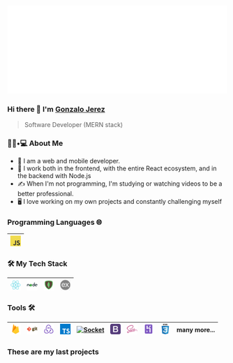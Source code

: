 <img src="https://github.com/GonzaJerez/gonzajerez/blob/main/svg.svg"/>

### Hi there 👋 I'm [Gonzalo Jerez](https://www.linkedin.com/in/gonzalo-jerez-8089b918b/)
> Software Developer (MERN stack)


<h3> 👨🏻•💻 About Me </h3>


- 📱 I am a web and mobile developer.
- 🌱 I work both in the frontend, with the entire React ecosystem, and in the backend with Node.js
- ✍️ When I'm not programming, I'm studying or watching videos to be a better professional.
- 🖥  I love working on my own projects and constantly challenging myself


### Programming Languages 🌐

| [<img src="https://raw.githubusercontent.com/github/explore/80688e429a7d4ef2fca1e82350fe8e3517d3494d/topics/javascript/javascript.png" alt="Javascript" width="24">](https://developer.mozilla.org/es/docs/Web/JavaScript) 
|---|



<h3>🛠 My Tech Stack</h3>


| [<img src="https://raw.githubusercontent.com/sachinverma53121/sachinverma53121/master/icons/react.png" alt="React" width="24">](https://es.reactjs.org/)| [<img src="https://raw.githubusercontent.com/sachinverma53121/sachinverma53121/master/icons/node.png" alt="Node" width="24">](https://nodejs.org/es/) | [<img src="https://raw.githubusercontent.com/sachinverma53121/sachinverma53121/master/icons/mongo.png" alt="Mongo" width="24">](https://www.mongodb.com/es)| [<img src="https://raw.githubusercontent.com/sachinverma53121/sachinverma53121/master/icons/express.png" alt="Express" width="24">](https://expressjs.com/es/)
|---|---|---|---|

<!--
<h3>🛠 To Learn</h3>
-->


### Tools 🛠️

| [<img src="https://raw.githubusercontent.com/github/explore/80688e429a7d4ef2fca1e82350fe8e3517d3494d/topics/firebase/firebase.png" alt="firebase" width="24">](https://firebase.google.com/) | [<img src="https://raw.githubusercontent.com/github/explore/80688e429a7d4ef2fca1e82350fe8e3517d3494d/topics/git/git.png" alt="Git" width="24">](https://git-scm.com/) | [<img src="https://raw.githubusercontent.com/sachinverma53121/sachinverma53121/master/icons/redux.png" alt="Redux" width="24">](https://es.redux.js.org/)| [<img src="https://raw.githubusercontent.com/github/explore/80688e429a7d4ef2fca1e82350fe8e3517d3494d/topics/typescript/typescript.png" alt="ts logo" width="24">](https://www.typescriptlang.org/) | [<img src="https://socket.io/images/logo.svg" alt="Socket" width="24">](https://socket.io/) | [<img src="https://raw.githubusercontent.com/github/explore/80688e429a7d4ef2fca1e82350fe8e3517d3494d/topics/bootstrap/bootstrap.png" alt="Bootstrap" width="24">](https://getbootstrap.com/) | [<img src="https://raw.githubusercontent.com/github/explore/80688e429a7d4ef2fca1e82350fe8e3517d3494d/topics/sass/sass.png" alt="Sass" width="24">](https://sass-lang.com/) | [<img src="https://raw.githubusercontent.com/sachinverma53121/sachinverma53121/master/icons/heroku.png" alt="Heroku" width="24">](https://www.heroku.com/home) | [<img src="https://raw.githubusercontent.com/github/explore/80688e429a7d4ef2fca1e82350fe8e3517d3494d/topics/css/css.png" alt="CSS" width="24">](https://developer.mozilla.org/es/docs/Web/CSS)  |  many more...
|---|---|---|---|---|---|---|---|---|---|

### These are my last projects


